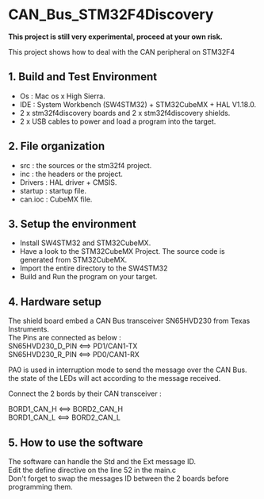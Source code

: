 # CAN_Bus_STM32F4Discovery

**This project is still very experimental, proceed at your own risk.**

This project shows how to deal with the CAN peripheral on STM32F4

## 1. Build and Test Environment
- Os : Mac os x High Sierra. 
- IDE : System Workbench (SW4STM32) + STM32CubeMX + HAL V1.18.0. 
- 2 x stm32f4discovery boards and 2 x stm32f4discovery shields. 
- 2 x USB cables to power and load a program into the target. 

## 2. File organization
- src : the sources or the stm32f4 project.
- inc : the headers or the project.
- Drivers : HAL driver + CMSIS.
- startup : startup file.
- can.ioc : CubeMX file.

## 3. Setup the environment
- Install SW4STM32 and STM32CubeMX.
- Have a look to the STM32CubeMX Project. The source code is generated from STM32CubeMX. 
- Import the entire directory to the SW4STM32
- Build and Run the program on your target.

## 4. Hardware setup
The shield board embed a CAN Bus transceiver SN65HVD230 from Texas Instruments.  
The Pins are connected as below :  
SN65HVD230_D_PIN  <==>  PD1/CAN1-TX  
SN65HVD230_R_PIN  <==>  PD0/CAN1-RX

PA0 is used in interruption mode to send the message over the CAN Bus.  
the state of the LEDs will act according to the message received.  

Connect the 2 bords by their CAN transceiver :  

BORD1_CAN_H  <==>  BORD2_CAN_H  
BORD1_CAN_L  <==>  BORD2_CAN_L

## 5. How to use the software
The software can handle the Std and the Ext message ID.  
Edit the define directive on the line 52 in the main.c  
Don't forget to swap the messages ID between the 2 boards before programming them.  
